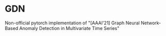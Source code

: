 # GDN
Non-official pytorch implementation of "[AAAI'21] Graph Neural Network-Based Anomaly Detection in Multivariate Time Series"  
